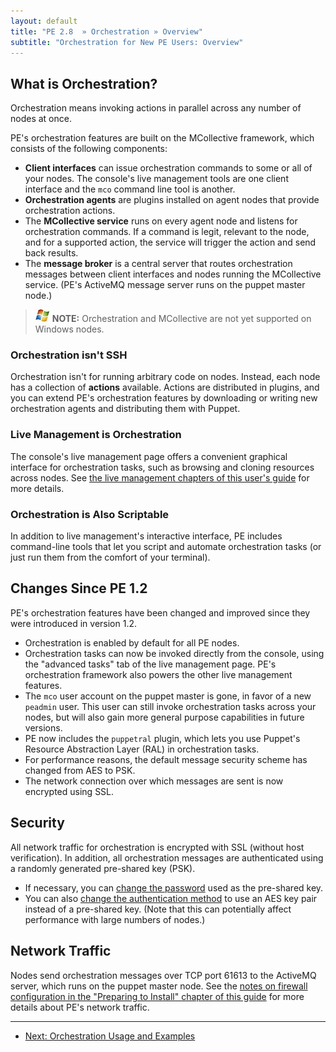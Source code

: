 ```yaml
---
layout: default
title: "PE 2.8  » Orchestration » Overview"
subtitle: "Orchestration for New PE Users: Overview"
---
```


What is Orchestration?
-----

Orchestration means invoking actions in parallel across any number of nodes at once.

PE's orchestration features are built on the MCollective framework, which consists of the following components: 

* **Client interfaces** can issue orchestration commands to some or all of your nodes. The console's live management tools are one client interface and the `mco` command line tool is another. 
* **Orchestration agents** are plugins installed on agent nodes that provide orchestration actions.
* The **MCollective service** runs on every agent node and listens for orchestration commands. If a command is legit, relevant to the node, and for a supported action, the service will trigger the action and send back results.
* The **message broker** is a central server that routes orchestration messages between client interfaces and nodes running the MCollective service. (PE's ActiveMQ message server runs on the puppet master node.)

> ![windows-only](./images/windows-logo-small.jpg) **NOTE:** Orchestration and MCollective are not yet supported on Windows nodes.

### Orchestration isn't SSH

Orchestration isn't for running arbitrary code on nodes. Instead, each node has a collection of **actions** available. Actions are distributed in plugins, and you can extend PE's orchestration features by downloading or writing new orchestration agents and distributing them with Puppet. 

### Live Management is Orchestration

The console's live management page offers
a convenient graphical interface for orchestration tasks, such as
browsing and cloning resources across nodes. See [the live management chapters of this user's guide](./console_live.html) for more details.

### Orchestration is Also Scriptable

In addition to live management's interactive interface, PE includes command-line tools
that let you script and automate orchestration tasks (or just run them from the comfort of your terminal). 

Changes Since PE 1.2
-----

PE's orchestration features have been changed and improved since they were introduced in version 1.2. 

* Orchestration is enabled by default for all PE nodes. 
* Orchestration tasks can now be invoked directly from the console, using the "advanced tasks" tab of the live management page. PE's orchestration framework also powers the other live management features.
* The `mco` user account on the puppet master is gone, in favor of a new `peadmin` user. This user can still invoke orchestration tasks across your nodes, but will also gain more general purpose capabilities in future versions.
* PE now includes the `puppetral` plugin, which lets you use Puppet's Resource Abstraction Layer (RAL) in orchestration tasks.
* For performance reasons, the default message security scheme has changed from AES to PSK.
* The network connection over which messages are sent is now encrypted using SSL.

Security
-----

All network traffic for orchestration is encrypted with SSL (without host verification). In addition, all orchestration messages are authenticated using a randomly generated pre-shared key (PSK).

* If necessary, you can [change the password][mco_password] used as the pre-shared key.
* You can also [change the authentication method][mco_aes] to use an AES key pair instead of a pre-shared key. (Note that this can potentially affect performance with large numbers of nodes.)

[mco_password]: ./config_advanced.html#changing-the-pre-shared-key
[mco_aes]: ./config_advanced.html#changing-the-authentication-method


Network Traffic
-----

Nodes send orchestration messages over TCP port 61613
to the ActiveMQ server, which runs on the puppet master node. See the [notes on firewall configuration in the "Preparing to Install" chapter of this guide](./install_preparing.html#firewall-configuration) for more details about PE's network traffic.


* * * 

- [Next: Orchestration Usage and Examples](./orchestration_usage.html) 
